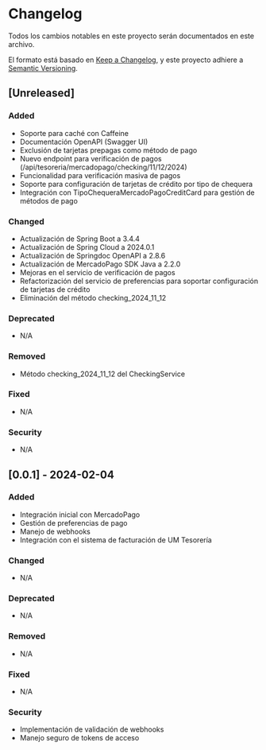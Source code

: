 # Changelog

Todos los cambios notables en este proyecto serán documentados en este archivo.

El formato está basado en [Keep a Changelog](https://keepachangelog.com/es-ES/1.0.0/),
y este proyecto adhiere a [Semantic Versioning](https://semver.org/spec/v2.0.0.html).

## [Unreleased]

### Added
- Soporte para caché con Caffeine
- Documentación OpenAPI (Swagger UI)
- Exclusión de tarjetas prepagas como método de pago
- Nuevo endpoint para verificación de pagos (/api/tesoreria/mercadopago/checking/11/12/2024)
- Funcionalidad para verificación masiva de pagos
- Soporte para configuración de tarjetas de crédito por tipo de chequera
- Integración con TipoChequeraMercadoPagoCreditCard para gestión de métodos de pago

### Changed
- Actualización de Spring Boot a 3.4.4
- Actualización de Spring Cloud a 2024.0.1
- Actualización de Springdoc OpenAPI a 2.8.6
- Actualización de MercadoPago SDK Java a 2.2.0
- Mejoras en el servicio de verificación de pagos
- Refactorización del servicio de preferencias para soportar configuración de tarjetas de crédito
- Eliminación del método checking_2024_11_12

### Deprecated
- N/A

### Removed
- Método checking_2024_11_12 del CheckingService

### Fixed
- N/A

### Security
- N/A

## [0.0.1] - 2024-02-04

### Added
- Integración inicial con MercadoPago
- Gestión de preferencias de pago
- Manejo de webhooks
- Integración con el sistema de facturación de UM Tesorería

### Changed
- N/A

### Deprecated
- N/A

### Removed
- N/A

### Fixed
- N/A

### Security
- Implementación de validación de webhooks
- Manejo seguro de tokens de acceso 
